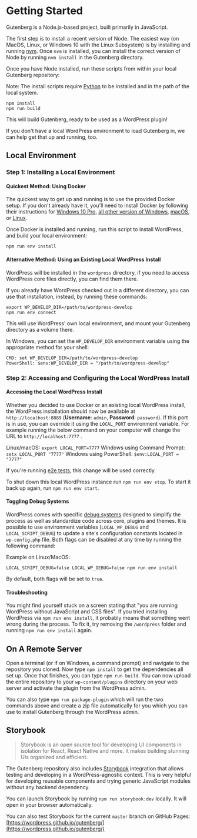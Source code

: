 # Getting Started

Gutenberg is a Node.js-based project, built primarily in JavaScript.

The first step is to install a recent version of Node. The easiest way (on MacOS, Linux, or Windows 10 with the Linux Subsystem) is by installing and running [nvm]. Once `nvm` is installed, you can install the correct version of Node by running `nvm install` in the Gutenberg directory.

Once you have Node installed, run these scripts from within your local Gutenberg repository:

Note: The install scripts require [Python](https://www.python.org/) to be installed and in the path of the local system.

```
npm install
npm run build
```

This will build Gutenberg, ready to be used as a WordPress plugin!

If you don't have a local WordPress environment to load Gutenberg in, we can help get that up and running, too.

## Local Environment

### Step 1: Installing a Local Environment
#### Quickest Method: Using Docker

The quickest way to get up and running is to use the provided Docker setup. If you don't already have it, you'll need to install Docker by following their instructions for [Windows 10 Pro](https://docs.docker.com/docker-for-windows/install/), [all other version of Windows](https://docs.docker.com/toolbox/toolbox_install_windows/), [macOS](https://docs.docker.com/docker-for-mac/install/), or [Linux](https://docs.docker.com/v17.12/install/linux/docker-ce/ubuntu/#install-using-the-convenience-script).

Once Docker is installed and running, run this script to install WordPress, and build your local environment:

```
npm run env install
```

#### Alternative Method: Using an Existing Local WordPress Install
WordPress will be installed in the `wordpress` directory, if you need to access WordPress core files directly, you can find them there.

If you already have WordPress checked out in a different directory, you can use that installation, instead, by running these commands:

```
export WP_DEVELOP_DIR=/path/to/wordpress-develop
npm run env connect
```

This will use WordPress' own local environment, and mount your Gutenberg directory as a volume there.

In Windows, you can set the `WP_DEVELOP_DIR` environment variable using the appropriate method for your shell:

    CMD: set WP_DEVELOP_DIR=/path/to/wordpress-develop
    PowerShell: $env:WP_DEVELOP_DIR = "/path/to/wordpress-develop"
	
### Step 2: Accessing and Configuring the Local WordPress Install
#### Accessing the Local WordPress Install

Whether you decided to use Docker or an existing local WordPress install, the WordPress installation should now be available at `http://localhost:8889` (**Username**: `admin`, **Password**: `password`).
If this port is in use, you can override it using the `LOCAL_PORT` environment variable. For example running the below command on your computer will change the URL to
`http://localhost:7777` .

Linux/macOS: `export LOCAL_PORT=7777`
Windows using Command Prompt: `setx LOCAL_PORT "7777"`
Windows using PowerShell: `$env:LOCAL_PORT = "7777"`

If you're running [e2e tests](/docs/contributors/testing-overview.md#end-to-end-testing), this change will be used correctly.

To shut down this local WordPress instance run `npm run env stop`. To start it back up again, run `npm run env start`.

#### Toggling Debug Systems

WordPress comes with specific [debug systems](https://wordpress.org/support/article/debugging-in-wordpress/) designed to simplify the process as well as standardize code across core, plugins and themes. It is possible to use environment variables (`LOCAL_WP_DEBUG` and `LOCAL_SCRIPT_DEBUG`) to update a site's configuration constants located in `wp-config.php` file. Both flags can be disabled at any time by running the following command:

Example on Linux/MacOS:
```
LOCAL_SCRIPT_DEBUG=false LOCAL_WP_DEBUG=false npm run env install
```
By default, both flags will be set to `true`.

#### Troubleshooting

You might find yourself stuck on a screen stating that "you are running WordPress without JavaScript and CSS files". If you tried installing WordPress via `npm run env install`, it probably means that something went wrong during the process. To fix it, try removing the `/wordpress` folder and running `npm run env install` again.

## On A Remote Server

Open a terminal (or if on Windows, a command prompt) and navigate to the repository you cloned. Now type `npm install` to get the dependencies all set up. Once that finishes, you can type `npm run build`. You can now upload the entire repository to your `wp-content/plugins` directory on your web server and activate the plugin from the WordPress admin.

You can also type `npm run package-plugin` which will run the two commands above and create a zip file automatically for you which you can use to install Gutenberg through the WordPress admin.

[npm]: https://www.npmjs.com/
[nvm]: https://github.com/creationix/nvm

## Storybook

> Storybook is an open source tool for developing UI components in isolation for React, React Native and more. It makes building stunning UIs organized and efficient.

The Gutenberg repository also includes [Storybook] integration that allows testing and developing in a WordPress-agnostic context. This is very helpful for developing reusable components and trying generic JavaScript modules without any backend dependency.

You can launch Storybook by running `npm run storybook:dev` locally. It will open in your browser automatically.

You can also test Storybook for the current `master` branch on GitHub Pages: [https://wordpress.github.io/gutenberg/](https://wordpress.github.io/gutenberg/)

[Storybook]: https://storybook.js.org/
